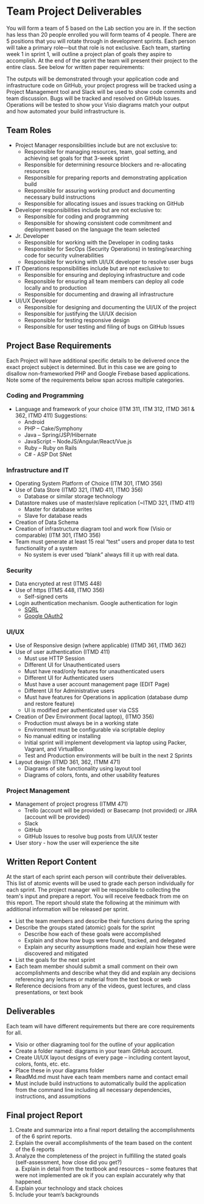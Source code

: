 # Team Project Deliverables

You will form a team of 5 based on the Lab section you are in.  If the section has less than 20 people enrolled you will form teams of 4 people. There are 5 positions that you will rotate through in development sprints.  Each person will take a primary role—but that role is not exclusive.  Each team, starting week 1 in sprint 1, will outline a project plan of goals they aspire to accomplish.  At the end of the sprint the team will present their project to the entire class.  See below for written paper requirements:

The outputs will be demonstrated through your application code and infrastructure code on GitHub, your project progress will be tracked using a Project Management tool and Slack will be used to show code commits and team discussion.  Bugs will be tracked and resolved on GitHub Issues.  Operations will be tested to show your Visio diagrams match your output and how automated your build infrastructure is.

## Team Roles

* Project Manager responsibilities include but are not exclusive to:
  * Responsible for managing resources, team, goal setting, and achieving set goals for that 3-week sprint
  * Responsible for determining resource blockers and re-allocating resources
  * Responsible for preparing reports and demonstrating application build
  * Responsible for assuring working product and documenting necessary build instructions
  * Responsible for allocating issues and issues tracking on GitHub
* Developer responsibilities include but are not exclusive to:
  * Responsible for coding and programming
  * Responsible for showing consistent code commitment and deployment based on the language the team selected
* Jr. Developer
  * Responsible for working with the Developer in coding tasks
  * Responsible for SecOps (Security Operations) in testing/searching code for security vulnerabilities 
  * Responsible for working with UI/UX developer to resolve user bugs
* IT Operations responsibilities include but are not exclusive to:
  * Responsible for ensuring and deploying infrastructure and code
  * Responsible for ensuring all team members can deploy all code locally and to production
  * Responsible for documenting and drawing all infrastructure
* UI/UX Developer
  * Responsible for designing and documenting the UI/UX of the project
  * Responsible for justifying the UI/UX decision
  * Responsible for testing responsive design
  * Responsible for user testing and filing of bugs on GitHub Issues

## Project Base Requirements

Each Project will have additional specific details to be delivered once the exact project subject is determined.  But in this case we are going to disallow non-frameworked PHP and Google Firebase based applications.  Note some of the requirements below span across multiple categories.

### Coding and Programming

* Language and framework of your choice (ITM 311, ITM 312, ITMD 361 & 362, ITMD 411) Suggestions:
  * Android
  * PHP – Cake/Symphony
  * Java – Spring/JSP/Hibernate
  * JavaScript – NodeJS/Angular/React/Vue.js
  * Ruby – Ruby on Rails
  * C# - ASP Dot SNet

### Infrastructure and IT

* Operating System Platform of Choice (ITM 301, ITMO 356)
* Use of Data Store (ITMD 321, ITMD 411, ITMO 356)
  * Database or similar storage technology
* Datastore makes use of master/slave replication (~ITMD 321, ITMD 411)
  * Master for database writes
  * Slave for database reads
* Creation of Data Schema
* Creation of infrastructure diagram tool and work flow (Visio or comparable) (ITM 301, ITMO 356)
* Team must generate at least 15 real “test” users and proper data to test functionality of a system
  * No system is ever used “blank” always fill it up with real data.

### Security

* Data encrypted at rest (ITMS 448)
* Use of https (ITMS 448, ITMO 356)
  * Self-signed certs
* Login authentication mechanism. Google authentication for login
  * [SQRL](https://www.grc.com/sqrl/sqrl.htm "SQRL introduction page")
  * [Google OAuth2](https://developers.google.com/identity/protocols/OAuth2 "Google OAuth2 authentication")

### UI/UX

* Use of Responsive design (where applicable) (ITMD 361, ITMD 362)
* Use of user authentication (ITMD 411)
  * Must use HTTP Session
  * Different UI for Unauthenticated users
  * Must have read/only features for unauthenticated users
  * Different UI for Authenticated users
  * Must have a user account management page (EDIT Page)
  * Different UI for Administrative users
  * Must have features for Operations in application (database dump and restore feature)
  * UI is modified per authenticated user via CSS
* Creation of Dev Environment (local laptop), (ITMO 356)
  * Production must always be in a working state
  * Environment must be configurable via scriptable deploy
  * No manual editing or installing
  * Initial sprint will implement development via laptop using Packer, Vagrant, and VirtualBox
  * Test and Production environments will be built in the next 2 Sprints
* Layout design (ITMD 361, 362, ITMM 471)
  * Diagrams of site functionality using layout tool
  * Diagrams of colors, fonts, and other usability features

### Project Management

* Management of project progress (ITMM 471)
  * Trello (account will be provided) or Basecamp (not provided) or JIRA (account will be provided)
  * Slack
  * GitHub
  * GitHub Issues to resolve bug posts from UI/UX tester
* User story - how the user will experience the site

## Written Report Content

At the start of each sprint each person will contribute their deliverables.  This list of atomic events will be used to grade each person individually for each sprint.  The project manager will be responsible to collecting the team's input and prepare a report.  You will receive feedback from me on this report.  The report should state the following at the minimum with additional information will be released per sprint.

* List the team members and describe their functions during the spring
* Describe the groups stated (atomic) goals for the sprint
  * Describe how each of these goals were accomplished
  * Explain and show how bugs were found, tracked, and delegated
  * Explain any security assumptions made and explain how these were discovered and mitigated
* List the goals for the next sprint
* Each team member should submit a small comment on their own accomplishments and describe what they did and explain any decisions referencing any lectures or material from the text book or web
* Reference decisions from any of the videos, guest lectures, and class presentations, or text book

## Deliverables

Each team will have different requirements but there are core requirements for all.

* Visio or other diagraming tool for the outline of your application
* Create a folder named: diagrams in your team GitHub account.
* Create UI/UX layout designs of every page – including content layout, colors, fonts, etc. etc.
* Place these in your diagrams folder
* ReadMd.md must have each team members name and contact email
* Must include build instructions to automatically build the application from the command line including all necessary dependencies, instructions, and assumptions

## Final project Report

1. Create and summarize into a final report detailing the accomplishments of the 6 sprint reports.  
2. Explain the overall accomplishments of the team based on the content of the 6 reports
3. Analyze the completeness of the project in fulfilling the stated goals (self-assessment, how close did you get?)  
a. Explain in detail from the textbook and resources – some features that were not implemented are ok if you can explain accurately why that happened.
4. Explain your technology and stack choices
5. Include your team’s backgrounds
